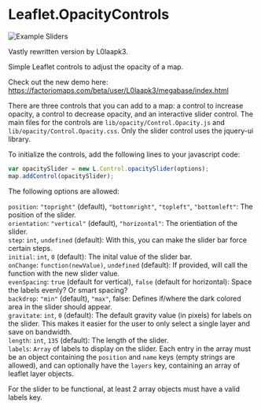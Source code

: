 Leaflet.OpacityControls
=======================

![Example Sliders](https://user-images.githubusercontent.com/6313423/46383475-d54df580-c6b0-11e8-9e7d-a3cefe3fdac7.png)


Vastly rewritten version by L0laapk3.

Simple Leaflet controls to adjust the opacity of a map.

Check out the new demo here: https://factoriomaps.com/beta/user/L0laapk3/megabase/index.html

There are three controls that you can add to a map: a control to increase opacity, a control to decrease opacity, and an interactive slider control. The main files for the controls are `lib/opacity/Control.Opacity.js` and `lib/opacity/Control.Opacity.css`. Only the slider control uses the jquery-ui library.

To initialize the controls, add the following lines to your javascript code:

```javascript
var opacitySlider = new L.Control.opacitySlider(options);
map.addControl(opacitySlider);
```
    
The following options are allowed:
    
`position`: `"topright"` (default), `"bottomright"`, `"topleft"`, `"bottomleft"`: The position of the slider.  
`orientation`: `"vertical"` (default), `"horizontal"`: The orientiation of the slider.  
`step`: `int`, `undefined` (default): With this, you can make the slider bar force certain steps.  
`initial`: `int`, `0` (default): The inital value of the slider bar.  
`onChange`: `function(newValue)`, `undefined` (default): If provided, will call the function with the new slider value.  
`evenSpacing`: `true` (default for vertical), `false` (default for horizontal): Space the labels evenly? Or smart spacing?  
`backdrop`: `"min"` (default), `"max"`, false: Defines if/where the dark colored area in the slider should appear.  
`gravitate`: `int`, `0` (default): The default gravity value (in pixels) for labels on the slider. This makes it easier for the user to only select a single layer and save on bandwidth.  
`length`: `int`, `135` (default): The length of the slider.  
`labels`: `Array` of labels to display on the slider. Each entry in the array must be an object containing the `position` and `name` keys (empty strings are allowed), and can optionally have the `layers` key, containing an array of leaflet layer objects.

For the slider to be functional, at least 2 array objects must have a valid labels key.
   